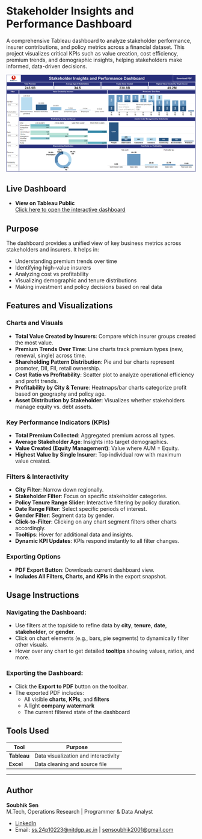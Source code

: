 # Stakeholder Insights and Performance Dashboard

A comprehensive Tableau dashboard to analyze stakeholder performance, insurer contributions, and policy metrics across a financial dataset. This project visualizes critical KPIs such as value creation, cost efficiency, premium trends, and demographic insights, helping stakeholders make informed, data-driven decisions.

![screenshot](images/Screenshot_Dashboard.png)

## Live Dashboard

- **View on Tableau Public**  
 [Click here to open the interactive dashboard](#)

## Purpose

The dashboard provides a unified view of key business metrics across stakeholders and insurers. It helps in:
- Understanding premium trends over time
- Identifying high-value insurers
- Analyzing cost vs profitability
- Visualizing demographic and tenure distributions
- Making investment and policy decisions based on real data



## Features and Visualizations

### Charts and Visuals
- **Total Value Created by Insurers**: Compare which insurer groups created the most value.
- **Premium Trends Over Time**: Line charts track premium types (new, renewal, single) across time.
- **Shareholding Pattern Distribution**: Pie and bar charts represent promoter, DII, FII, retail ownership.
- **Cost Ratio vs Profitability**: Scatter plot to analyze operational efficiency and profit trends.
- **Profitability by City & Tenure**: Heatmaps/bar charts categorize profit based on geography and policy age.
- **Asset Distribution by Stakeholder**: Visualizes whether stakeholders manage equity vs. debt assets.

### Key Performance Indicators (KPIs)
- **Total Premium Collected**: Aggregated premium across all types.
- **Average Stakeholder Age**: Insights into target demographics.
- **Value Created (Equity Management)**: Value where AUM = Equity.
- **Highest Value by Single Insurer**: Top individual row with maximum value created.

### Filters & Interactivity
- **City Filter**: Narrow down regionally.
- **Stakeholder Filter**: Focus on specific stakeholder categories.
- **Policy Tenure Range Slider**: Interactive filtering by policy duration.
- **Date Range Filter**: Select specific periods of interest.
- **Gender Filter**: Segment data by gender.
- **Click-to-Filter**: Clicking on any chart segment filters other charts accordingly.
- **Tooltips**: Hover for additional data and insights.
- **Dynamic KPI Updates**: KPIs respond instantly to all filter changes.

### Exporting Options
- **PDF Export Button**: Downloads current dashboard view.
- **Includes All Filters, Charts, and KPIs** in the export snapshot.





## Usage Instructions

### Navigating the Dashboard:
- Use filters at the top/side to refine data by **city**, **tenure**, **date**, **stakeholder**, or **gender**.
- Click on chart elements (e.g., bars, pie segments) to dynamically filter other visuals.
- Hover over any chart to get detailed **tooltips** showing values, ratios, and more.

### Exporting the Dashboard:
- Click the **Export to PDF** button on the toolbar.
- The exported PDF includes:
  - All visible **charts**, **KPIs**, and **filters**
  - A light **company watermark**
  - The current filtered state of the dashboard



## Tools Used

| Tool      | Purpose                              |
|-----------|--------------------------------------|
| **Tableau** | Data visualization and interactivity |
| **Excel** | Data cleaning and source file     |


---

## Author

**Soubhik Sen**  
M.Tech, Operations Research | Programmer & Data Analyst  
- [LinkedIn](https://www.linkedin.com/in/soubhik-sen-sushruta19/)
- Email: ss.24p10223@nitdgp.ac.in | sensoubhik2001@gmail.com


